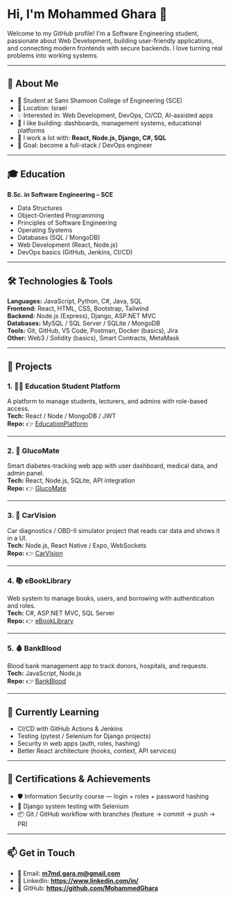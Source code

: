 # Hi, I'm Mohammed Ghara 👋

Welcome to my GitHub profile! I'm a Software Engineering student, passionate about Web Development, building user-friendly applications, and connecting modern frontends with secure backends. I love turning real problems into working systems.

---

## 🚀 About Me
- 🏫 Student at Sami Shamoon College of Engineering (SCE)
- 📍 Location: Israel
- 💡 Interested in: Web Development, DevOps, CI/CD, AI-assisted apps
- 🧱 I like building: dashboards, management systems, educational platforms
- 🧪 I work a lot with: **React, Node.js, Django, C#, SQL**
- 🎯 Goal: become a full-stack / DevOps engineer

---

## 🎓 Education
**B.Sc. in Software Engineering – SCE**  
- Data Structures  
- Object-Oriented Programming  
- Principles of Software Engineering  
- Operating Systems  
- Databases (SQL / MongoDB)  
- Web Development (React, Node.js)  
- DevOps basics (GitHub, Jenkins, CI/CD)

---

## 🛠️ Technologies & Tools
**Languages:** JavaScript, Python, C#, Java, SQL  
**Frontend:** React, HTML, CSS, Bootstrap, Tailwind  
**Backend:** Node.js (Express), Django, ASP.NET MVC  
**Databases:** MySQL / SQL Server / SQLite / MongoDB  
**Tools:** Git, GitHub, VS Code, Postman, Docker (basics), Jira  
**Other:** Web3 / Solidity (basics), Smart Contracts, MetaMask

---

## 📂 Projects

### 1. 🧑‍🏫 Education Student Platform
A platform to manage students, lecturers, and admins with role-based access.  
**Tech:** React / Node / MongoDB / JWT  
**Repo:** 👉 [EducationPlatform](https://github.com/MohammedGhara/EducationPlatform)

---

### 2. 💉 GlucoMate
Smart diabetes-tracking web app with user dashboard, medical data, and admin panel.  
**Tech:** React, Node.js, SQLite, API integration  
**Repo:** 👉 [GlucoMate](https://github.com/MohammedGhara/GlucoMate)

---

### 3. 🚗 CarVision
Car diagnostics / OBD-II simulator project that reads car data and shows it in a UI.  
**Tech:** Node.js, React Native / Expo, WebSockets  
**Repo:** 👉 [CarVision](https://github.com/MohammedGhara/CarVision)

---

### 4. 📚 eBookLibrary
Web system to manage books, users, and borrowing with authentication and roles.  
**Tech:** C#, ASP.NET MVC, SQL Server  
**Repo:** 👉 [eBookLibrary](https://github.com/MohammedGhara/eBookLibrary)

---

### 5. 🩸 BankBlood
Blood bank management app to track donors, hospitals, and requests.  
**Tech:** JavaScript, Node.js  
**Repo:** 👉 [BankBlood](https://github.com/MohammedGhara/BankBlood)

---

## 📘 Currently Learning
- CI/CD with GitHub Actions & Jenkins  
- Testing (pytest / Selenium for Django projects)  
- Security in web apps (auth, roles, hashing)  
- Better React architecture (hooks, context, API services)

---

## 🏅 Certifications & Achievements
- 🛡️ Information Security course — login + roles + password hashing  
- 🧪 Django system testing with Selenium  
- 📦 Git / GitHub workflow with branches (feature → commit → push → PR)

---

## 📫 Get in Touch
- 📧 Email: **m7md.gara.m@gmail.com**
- 💼 LinkedIn: **https://www.linkedin.com/in/**
- 🐙 GitHub: **https://github.com/MohammedGhara**


